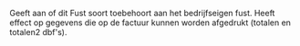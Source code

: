 Geeft aan of dit Fust soort toebehoort aan het bedrijfseigen fust. Heeft effect op gegevens die op de factuur kunnen worden afgedrukt (totalen en totalen2 dbf's).